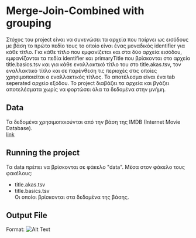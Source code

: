 # Merge-Join-Combined with grouping

Στόχος του project είναι να συνενώσει τα αρχεία που παίρνει ως εισόδους
με βάση το πρώτο πεδίο τους το οποίο είναι ένας μοναδικός identifier για κάθε
τίτλο. Για κάθε τίτλο που εμφανίζεται και στα δύο αρχεία εισόδου, εμφανίζονται
τα πεδία identifier και primaryTitle που βρίσκονται στο αρχείο title.basics.tsv
και για κάθε εναλλακτικό τίτλο του στο title.akas.tsv, τον εναλλακτικό τίτλο
και σε παρένθεση τις περιοχές στις οποίες χρησιμοποιείται ο εναλλακτικός τίτλος.
Το αποτέλεσμα είναι ένα tab seperated αρχείο εξόδου. Το project διαβάζει τα
αρχεία και βγάζει αποτελέσματα χωρίς να φορτώσει όλα τα δεδομένα στην μνήμη.

## Data

Τα δεδομένα χρησιμοποιούνται από την βάση της IMDB (Internet Movie Database).<br/>
[link](https://www.imdb.com/interfaces/)

## Running the project

Τα data πρέπει να βρίσκονται σε φάκελο "data". Μέσα στον φάκελο τους φακέλους:
* title.akas.tsv
* title.basics.tsv<br/>
Οι οποίοι βρίσκονται στα δεδομένα της βάσης.

## Output File

Format: ![Alt Text](result.png)

